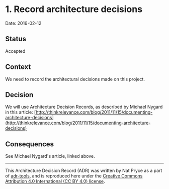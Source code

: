 # 1. Record architecture decisions

Date: 2016-02-12

## Status

Accepted

## Context

We need to record the architectural decisions made on this project.

## Decision

We will use Architecture Decision Records, as described by Michael Nygard in this article: [http://thinkrelevance.com/blog/2011/11/15/documenting-architecture-decisions](http://thinkrelevance.com/blog/2011/11/15/documenting-architecture-decisions)

## Consequences

See Michael Nygard's article, linked above.

---
This Architecture Decision Record (ADR) was written by Nat Pryce as a part of [adr-tools](https://github.com/npryce/adr-tools), and is reproduced here under the [Creative Commons Attribution 4.0 International (CC BY 4.0) license](https://creativecommons.org/licenses/by/4.0/).
